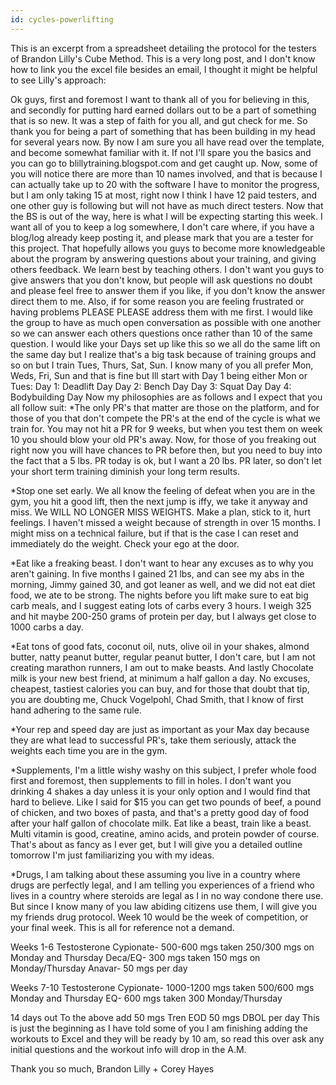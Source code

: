 ```yaml
---
id: cycles-powerlifting
---
```


This is an excerpt from a spreadsheet detailing the protocol for the testers of Brandon Lilly's Cube Method. This is a very long post, and I don't know how to link you the excel file besides an email, I thought it might be helpful to see Lilly's approach:

Ok guys, first and foremost I want to thank all of you for believing in this, and secondly for putting hard earned dollars out to be a part of something that is so new. It was a step of faith for you all, and gut check for me. So thank you for being a part of something that has been building in my head for several years now. By now I am sure you all have read over the template, and become somewhat familiar with it. If not I'll spare you the basics and you can go to blillytraining.blogspot.com and get caught up. Now, some of you will notice there are more than 10 names involved, and that is because I can actually take up to 20 with the software I have to monitor the progress, but I am only taking 15 at most, right now I think I have 12 paid testers, and one other guy is following but will not have as much direct testers. Now that the BS is out of the way, here is what I will be expecting starting this week. I want all of you to keep a log somewhere, I don't care where, if you have a blog/log already keep posting it, and please mark that you are a tester for this project. That hopefully allows you guys to become more knowledgeable about the program by answering questions about your training, and giving others feedback. We learn best by teaching others. I don't want you guys to give answers that you don't know, but people will ask questions no doubt and please feel free to answer them if you like, if you don't know the answer direct them to me. Also, if for some reason you are feeling frustrated or having problems PLEASE PLEASE address them with me first. I would like the group to have as much open conversation as possible with one another so we can answer each others questions once rather than 10 of the same question. I would like your Days set up like this so we all do the same lift on the same day but I realize that's a big task because of training groups and so on but I train Tues, Thurs, Sat, Sun. I know many of you all prefer Mon, Weds, Fri, Sun and that is fine but Ill start with Day 1 being either Mon or Tues: Day 1: Deadlift Day Day 2: Bench Day Day 3: Squat Day Day 4: Bodybuilding Day Now my philosophies are as follows and I expect that you all follow suit: *The only PR's that matter are those on the platform, and for those of you that don't compete the PR's at the end of the cycle is what we train for. You may not hit a PR for 9 weeks, but when you test them on week 10 you should blow your old PR's away. Now, for those of you freaking out right now you will have chances to PR before then, but you need to buy into the fact that a 5 lbs. PR today is ok, but I want a 20 lbs. PR later, so don't let your short term training diminish your long term results.

*Stop one set early. We all know the feeling of defeat when you are in the gym, you hit a good lift, then the next jump is iffy, we take it anyway and miss. We WILL NO LONGER MISS WEIGHTS. Make a plan, stick to it, hurt feelings. I haven't missed a weight because of strength in over 15 months. I might miss on a technical failure, but if that is the case I can reset and immediately do the weight. Check your ego at the door.

*Eat like a freaking beast. I don't want to hear any excuses as to why you aren't gaining. In five months I gained 21 lbs, and can see my abs in the morning, Jimmy gained 30, and got leaner as well, and we did not eat diet food, we ate to be strong. The nights before you lift make sure to eat big carb meals, and I suggest eating lots of carbs every 3 hours. I weigh 325 and hit maybe 200-250 grams of protein per day, but I always get close to 1000 carbs a day.

*Eat tons of good fats, coconut oil, nuts, olive oil in your shakes, almond butter, natty peanut butter, regular peanut butter, I don't care, but I am not creating marathon runners, I am out to make beasts. And lastly Chocolate milk is your new best friend, at minimum a half gallon a day. No excuses, cheapest, tastiest calories you can buy, and for those that doubt that tip, you are doubting me, Chuck Vogelpohl, Chad Smith, that I know of first hand adhering to the same rule.

*Your rep and speed day are just as important as your Max day because they are what lead to successful PR's, take them seriously, attack the weights each time you are in the gym.

*Supplements, I'm a little wishy washy on this subject, I prefer whole food first and foremost, then supplements to fill in holes. I don't want you drinking 4 shakes a day unless it is your only option and I would find that hard to believe. Like I said for $15 you can get two pounds of beef, a pound of chicken, and two boxes of pasta, and that's a pretty good day of food after your half gallon of chocolate milk. Eat like a beast, train like a beast. Multi vitamin is good, creatine, amino acids, and protein powder of course. That's about as fancy as I ever get, but I will give you a detailed outline tomorrow I'm just familiarizing you with my ideas.

*Drugs, I am talking about these assuming you live in a country where drugs are perfectly legal, and I am telling you experiences of a friend who lives in a country where steroids are legal as I in no way condone there use. But since I know many of you law abiding citizens use them, I will give you my friends drug protocol. Week 10 would be the week of competition, or your final week. This is all for reference not a demand.

Weeks 1-6
Testosterone Cypionate- 500-600 mgs taken 250/300 mgs on Monday and Thursday Deca/EQ- 300 mgs taken 150 mgs on Monday/Thursday
Anavar- 50 mgs per day

Weeks 7-10
Testosterone Cypionate- 1000-1200 mgs taken 500/600 mgs Monday and Thursday EQ- 600 mgs taken 300 Monday/Thursday

14 days out
To the above add 50 mgs Tren EOD 50 mgs DBOL per day
This is just the beginning as I have told some of you I am finishing adding the workouts to Excel and they will be ready by 10 am, so read this over ask any initial questions and the workout info will drop in the A.M.

Thank you so much,
Brandon Lilly + Corey Hayes